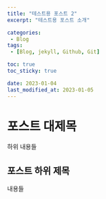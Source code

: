 ```yaml
---
title: "테스트용 포스트 2"
excerpt: "테스트용 포스트 소개"

categories:
 - Blog
tags:
 - [Blog, jekyll, Github, Git]

toc: true
toc_sticky: true

date: 2023-01-04
last_modified_at: 2023-01-05
---
```


# 포스트 대제목

하위 내용들

## 포스트 하위 제목

내용들
